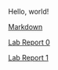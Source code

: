 Hello, world!

[Markdown](markdown.html)

[Lab Report 0](lab-report-1-week-0.html)

[Lab Report 1](lab-report-1-week-1.html)